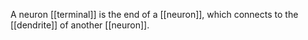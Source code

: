 A neuron [[terminal]] is the end of a [[neuron]], which connects to the [[dendrite]] of another [[neuron]].